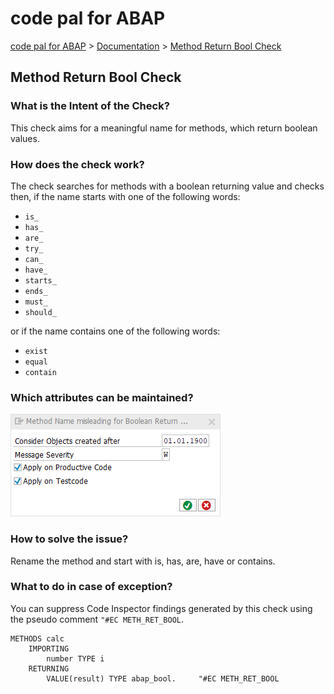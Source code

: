 # code pal for ABAP

[code pal for ABAP](../../README.md) > [Documentation](../check_documentation.md) > [Method Return Bool Check](method-return-bool.md)

## Method Return Bool Check

### What is the Intent of the Check?

This check aims for a meaningful name for methods, which return boolean values.

### How does the check work?

The check searches for methods with a boolean returning value and checks then, if the name starts with one of the following words:

* `is_`
* `has_`
* `are_`
* `try_`
* `can_`
* `have_`
* `starts_`
* `ends_`
* `must_`
* `should_`

or if the name contains one of the following words:

* `exist`
* `equal`
* `contain`

### Which attributes can be maintained?

![Attributes](./imgs/method_name_returning_boolean.png)

### How to solve the issue?

Rename the method and start with is, has, are, have or contains.

### What to do in case of exception?

You can suppress Code Inspector findings generated by this check using the pseudo comment `"#EC METH_RET_BOOL`.

```abap
METHODS calc
    IMPORTING
        number TYPE i
    RETURNING
        VALUE(result) TYPE abap_bool.     "#EC METH_RET_BOOL
```
